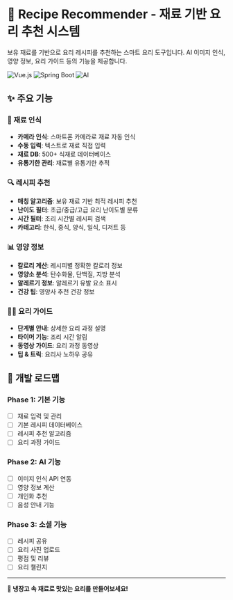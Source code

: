 # 🍳 Recipe Recommender - 재료 기반 요리 추천 시스템

보유 재료를 기반으로 요리 레시피를 추천하는 스마트 요리 도구입니다. AI 이미지 인식, 영양 정보, 요리 가이드 등의 기능을 제공합니다.

![Vue.js](https://img.shields.io/badge/Vue.js-4FC08D?style=for-the-badge&logo=vue.js&logoColor=white)
![Spring Boot](https://img.shields.io/badge/Spring_Boot-6DB33F?style=for-the-badge&logo=spring&logoColor=white)
![AI](https://img.shields.io/badge/AI-FF6B6B?style=for-the-badge&logo=brain&logoColor=white)

## ✨ 주요 기능

### 📸 재료 인식
- **카메라 인식**: 스마트폰 카메라로 재료 자동 인식
- **수동 입력**: 텍스트로 재료 직접 입력
- **재료 DB**: 500+ 식재료 데이터베이스
- **유통기한 관리**: 재료별 유통기한 추적

### 🔍 레시피 추천
- **매칭 알고리즘**: 보유 재료 기반 최적 레시피 추천
- **난이도 필터**: 초급/중급/고급 요리 난이도별 분류
- **시간 필터**: 조리 시간별 레시피 검색
- **카테고리**: 한식, 중식, 양식, 일식, 디저트 등

### 📊 영양 정보
- **칼로리 계산**: 레시피별 정확한 칼로리 정보
- **영양소 분석**: 탄수화물, 단백질, 지방 분석
- **알레르기 정보**: 알레르기 유발 요소 표시
- **건강 팁**: 영양사 추천 건강 정보

### 👩‍🍳 요리 가이드
- **단계별 안내**: 상세한 요리 과정 설명
- **타이머 기능**: 조리 시간 알림
- **동영상 가이드**: 요리 과정 동영상
- **팁 & 트릭**: 요리사 노하우 공유

## 🎯 개발 로드맵

### Phase 1: 기본 기능
- [ ] 재료 입력 및 관리
- [ ] 기본 레시피 데이터베이스
- [ ] 레시피 추천 알고리즘
- [ ] 요리 과정 가이드

### Phase 2: AI 기능
- [ ] 이미지 인식 API 연동
- [ ] 영양 정보 계산
- [ ] 개인화 추천
- [ ] 음성 안내 기능

### Phase 3: 소셜 기능
- [ ] 레시피 공유
- [ ] 요리 사진 업로드
- [ ] 평점 및 리뷰
- [ ] 요리 챌린지

---

**🍳 냉장고 속 재료로 맛있는 요리를 만들어보세요!** 
